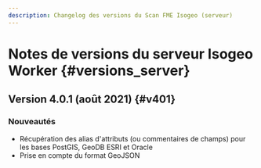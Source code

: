 ```yaml
---
description: Changelog des versions du Scan FME Isogeo (serveur)
---
```


# Notes de versions du serveur Isogeo Worker {#versions_server}

## Version 4.0.1 (août 2021) {#v401}

### Nouveautés

- Récupération des alias d'attributs (ou commentaires de champs) pour les bases PostGIS, GeoDB ESRI et Oracle
- Prise en compte du format GeoJSON
